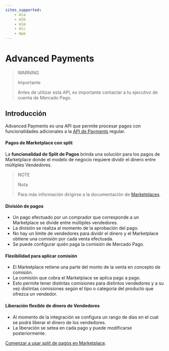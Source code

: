 ```yaml
---
sites_supported:
    - mla
    - mlb
    - mlm
    - mlc
    - mpe
---
```

# Advanced Payments

> WARNING
>
> Importante
>
> Antes de utilizar esta API, es importante contactar a tu ejecutivo de cuenta de Mercado Pago. 

## Introducción

Advanced Payments es una API que permite procesar pagos con funcionalidades adicionales a la [API de Payments](https://www.mercadopago.com.ar/developers/es/guides/payments/api/introduction/) regular.

#### Pagos de Marketplace con split

La **funcionalidad de Split de Pagos** brinda una solución para los pagos de Marketplace donde el modelo de negocio requiere dividir el dinero entre múltiples Vendedores.

> NOTE
>
> Nota
>
> Para más información dirigirse a la documentación de [Marketplaces](https://www.mercadopago.com.ar/developers/es/guides/marketplace/api/introduction/).

#### División de pagos

* Un pago efectuado por un comprador que corresponde a un Marketplace se divide entre múltiples vendedores.
* La división se realiza al momento de la aprobación del pago.
* No hay un límite de vendedores para dividir el dinero y el Marketplace obtiene una comisión por cada venta efectuada.
* Se puede configurar quién paga la comisión de Mercado Pago.

#### Flexibilidad para aplicar comisión

* El Marketplace retiene una parte del monto de la venta en concepto de comisión.
* La comisión que cobra el Marketplace se aplica pago a pago.
* Esto permite tener distintas comisiones para distintos vendedores y a su vez distintas comisiones según el tipo o categoría del producto que ofrezca un vendedor.

#### Liberación flexible de dinero de Vendedores

* Al momento de la integración se configura un rango de días en el cual se podrá liberar el dinero de los vendedores.
* La liberación se setea en cada pago y puede modificarse posteriormente.

[Comenzar a usar split de pagos en Marketplace](https://www.mercadopago.com.ar/developers/es/guides/payments/advanced-payments/receive-split-payments/).

